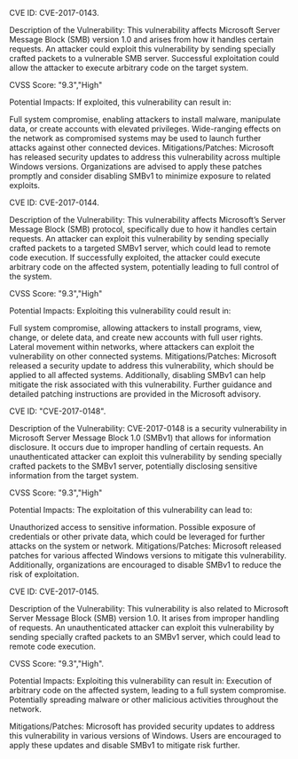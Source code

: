 CVE ID:  CVE-2017-0143.

Description of the Vulnerability: This vulnerability affects Microsoft Server Message Block (SMB) version 1.0 and arises from how it handles certain requests. An attacker could exploit this vulnerability by sending specially crafted packets to a vulnerable SMB server. Successful exploitation could allow the attacker to execute arbitrary code on the target system.

CVSS Score: "9.3","High"

Potential Impacts: If exploited, this vulnerability can result in:

Full system compromise, enabling attackers to install malware, manipulate data, or create accounts with elevated privileges.
Wide-ranging effects on the network as compromised systems may be used to launch further attacks against other connected devices.
Mitigations/Patches: Microsoft has released security updates to address this vulnerability across multiple Windows versions. Organizations are advised to apply these patches promptly and consider disabling SMBv1 to minimize exposure to related exploits.


CVE ID:  CVE-2017-0144.

Description of the Vulnerability: This vulnerability affects Microsoft’s Server Message Block (SMB) protocol, specifically due to how it handles certain requests. An attacker can exploit this vulnerability by sending specially crafted packets to a targeted SMBv1 server, which could lead to remote code execution. If successfully exploited, the attacker could execute arbitrary code on the affected system, potentially leading to full control of the system.

CVSS Score: "9.3","High"

Potential Impacts: Exploiting this vulnerability could result in:

Full system compromise, allowing attackers to install programs, view, change, or delete data, and create new accounts with full user rights.
Lateral movement within networks, where attackers can exploit the vulnerability on other connected systems.
Mitigations/Patches: Microsoft released a security update to address this vulnerability, which should be applied to all affected systems. Additionally, disabling SMBv1 can help mitigate the risk associated with this vulnerability. Further guidance and detailed patching instructions are provided in the Microsoft advisory.




CVE ID: "CVE-2017-0148".

Description of the Vulnerability: CVE-2017-0148 is a security vulnerability in Microsoft Server Message Block 1.0 (SMBv1) that allows for information disclosure. It occurs due to improper handling of certain requests. An unauthenticated attacker can exploit this vulnerability by sending specially crafted packets to the SMBv1 server, potentially disclosing sensitive information from the target system.

CVSS Score: "9.3","High"

Potential Impacts: The exploitation of this vulnerability can lead to:

Unauthorized access to sensitive information.
Possible exposure of credentials or other private data, which could be leveraged for further attacks on the system or network.
Mitigations/Patches: Microsoft released patches for various affected Windows versions to mitigate this vulnerability. Additionally, organizations are encouraged to disable SMBv1 to reduce the risk of exploitation.

CVE ID:  CVE-2017-0145.

Description of the Vulnerability: This vulnerability is also related to Microsoft Server Message Block (SMB) version 1.0. It arises from improper handling of requests. An unauthenticated attacker can exploit this vulnerability by sending specially crafted packets to an SMBv1 server, which could lead to remote code execution.

CVSS Score:  "9.3","High".

Potential Impacts: Exploiting this vulnerability can result in:
Execution of arbitrary code on the affected system, leading to a full system compromise.
Potentially spreading malware or other malicious activities throughout the network.

Mitigations/Patches: Microsoft has provided security updates to address this vulnerability in various versions of Windows. Users are encouraged to apply these updates and disable SMBv1 to mitigate risk further.